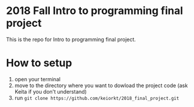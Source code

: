 # 2018 Fall Intro to programming final project
This is the repo for Intro to programming final project.
  

# How to setup
1. open your terminal
2. move to the directory where you want to dowload the project code (ask Keita if you don't understand)
3. run `git clone https://github.com/keiorkt/2018_final_project.git`

